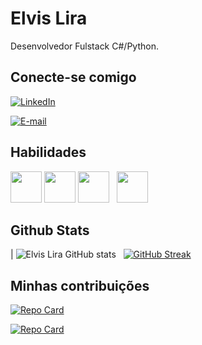 # Elvis Lira

Desenvolvedor Fulstack C#/Python.

## Conecte-se comigo
[![LinkedIn](https://img.shields.io/badge/LinkedIn-FFF?style=for-the-badge&logo=linkedin&logoColor=0E76A8)](https://www.linkedin.com/in/elvislira/)

[![E-mail](https://img.shields.io/badge/-Email-FFF?style=for-the-badge&logo=microsoft-outlook&logoColor=E94D5F)](mailto:professorelvislira@gmail.com)

## Habilidades

<img src="https://cdn.jsdelivr.net/gh/devicons/devicon/icons/python/python-original.svg" width="50" height="50"/>
<img src="https://cdn.jsdelivr.net/gh/devicons/devicon/icons/csharp/csharp-original.svg" width="50" height="50"/>
<img src="https://cdn.jsdelivr.net/gh/devicons/devicon/icons/html5/html5-original.svg" width="50" height="50"/>&nbsp;&nbsp;
<img src="https://cdn.jsdelivr.net/gh/devicons/devicon/icons/css3/css3-original.svg" width="50" height="50"/>&nbsp;&nbsp;

## Github Stats

| ![Elvis Lira GitHub stats](https://github-readme-stats.vercel.app/api?username=elvislira&show_icons=true&bg_color=000) &nbsp; [![GitHub Streak](https://streak-stats.demolab.com/?user=elvislira&theme=radical)](https://git.io/streak-stats)

## Minhas contribuições
[![Repo Card](https://github-readme-stats.vercel.app/api/pin/?username=elvislira&repo=dio-lab-open-source&bg_color=000&border_color=30A3DC&show_icons=true&icon_color=30A3DC&title_color=E94D5F&text_color=FFF)](https://github.com/elvislira/dio-lab-open-source)

[![Repo Card](https://github-readme-stats.vercel.app/api/pin/?username=elvislira&repo=desafio-backend&bg_color=000&border_color=30A3DC&show_icons=true&icon_color=30A3DC&title_color=E94D5F&text_color=FFF)](https://github.com/elvislira/desafio-backend)